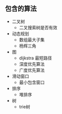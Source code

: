 ## 包含的算法
- 二叉树
    - 二叉搜索树是否有效
- 动态规划
    - 数组最大子集
    - 杨辉三角
- 图
    - dijkstra 最短路径
    - 深度优先算法
    - 广度优先算法
- 滑动窗口
    - 最小包含窗口
- 排序
    - 堆排序
- 树
    - trie树
